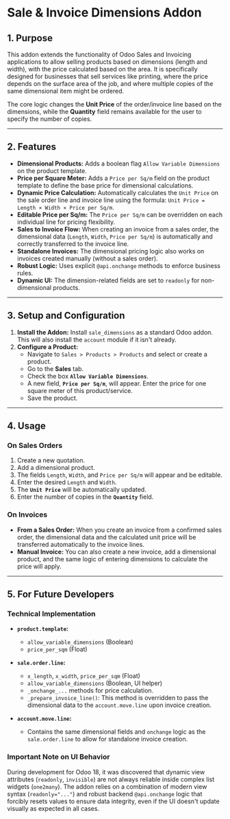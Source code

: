 # Sale & Invoice Dimensions Addon

## 1. Purpose

This addon extends the functionality of Odoo Sales and Invoicing applications to allow selling products based on dimensions (length and width), with the price calculated based on the area. It is specifically designed for businesses that sell services like printing, where the price depends on the surface area of the job, and where multiple copies of the same dimensional item might be ordered.

The core logic changes the **Unit Price** of the order/invoice line based on the dimensions, while the **Quantity** field remains available for the user to specify the number of copies.

---

## 2. Features

- **Dimensional Products:** Adds a boolean flag `Allow Variable Dimensions` on the product template.
- **Price per Square Meter:** Adds a `Price per Sq/m` field on the product template to define the base price for dimensional calculations.
- **Dynamic Price Calculation:** Automatically calculates the `Unit Price` on the sale order line and invoice line using the formula: `Unit Price = Length × Width × Price per Sq/m`.
- **Editable Price per Sq/m:** The `Price per Sq/m` can be overridden on each individual line for pricing flexibility.
- **Sales to Invoice Flow:** When creating an invoice from a sales order, the dimensional data (`Length`, `Width`, `Price per Sq/m`) is automatically and correctly transferred to the invoice line.
- **Standalone Invoices:** The dimensional pricing logic also works on invoices created manually (without a sales order).
- **Robust Logic:** Uses explicit `@api.onchange` methods to enforce business rules.
- **Dynamic UI:** The dimension-related fields are set to `readonly` for non-dimensional products.

---

## 3. Setup and Configuration

1.  **Install the Addon:** Install `sale_dimensions` as a standard Odoo addon. This will also install the `account` module if it isn't already.
2.  **Configure a Product:**
    *   Navigate to `Sales > Products > Products` and select or create a product.
    *   Go to the **Sales** tab.
    *   Check the box **`Allow Variable Dimensions`**.
    *   A new field, **`Price per Sq/m`**, will appear. Enter the price for one square meter of this product/service.
    *   Save the product.

---

## 4. Usage

### On Sales Orders

1.  Create a new quotation.
2.  Add a dimensional product.
3.  The fields `Length`, `Width`, and `Price per Sq/m` will appear and be editable.
4.  Enter the desired `Length` and `Width`.
5.  The **`Unit Price`** will be automatically updated.
6.  Enter the number of copies in the **`Quantity`** field.

### On Invoices

- **From a Sales Order:** When you create an invoice from a confirmed sales order, the dimensional data and the calculated unit price will be transferred automatically to the invoice lines.
- **Manual Invoice:** You can also create a new invoice, add a dimensional product, and the same logic of entering dimensions to calculate the price will apply.

---

## 5. For Future Developers

### Technical Implementation

- **`product.template`:**
    - `allow_variable_dimensions` (Boolean)
    - `price_per_sqm` (Float)

- **`sale.order.line`:**
    - `x_length`, `x_width`, `price_per_sqm` (Float)
    - `allow_variable_dimensions` (Boolean, UI helper)
    - `_onchange_...` methods for price calculation.
    - `_prepare_invoice_line()`: This method is overridden to pass the dimensional data to the `account.move.line` upon invoice creation.

- **`account.move.line`:**
    - Contains the same dimensional fields and `onchange` logic as the `sale.order.line` to allow for standalone invoice creation.

### Important Note on UI Behavior

During development for Odoo 18, it was discovered that dynamic view attributes (`readonly`, `invisible`) are not always reliable inside complex list widgets (`one2many`). The addon relies on a combination of modern view syntax (`readonly="..."`) and robust backend `@api.onchange` logic that forcibly resets values to ensure data integrity, even if the UI doesn't update visually as expected in all cases.